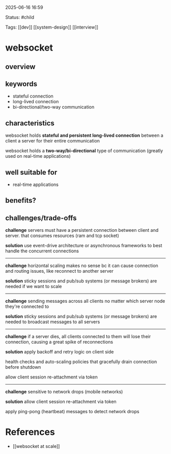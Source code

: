 2025-06-16 16:59

Status: #child 

Tags: [[dev]] [[system-design]] [[interview]]

# websocket

## overview

## keywords
- stateful connection
- long-lived connection
- bi-directional/two-way communication

## characteristics

websocket holds **stateful and persistent long-lived connection** between a client a server for their entire communication

websocket holds a **two-way/bi-directional** type of communication (greatly used on real-time applications)




## well suitable for

- real-time applications

## benefits?

## challenges/trade-offs

**challenge**
servers must have a persistent connection between client and server. that consumes resources (ram and tcp socket)

**solution**
use event-drive architecture or asynchronous frameworks to best handle the concurrent connections

--- 

**challenge**
horizontal scaling makes no sense bc it can cause connection and routing issues, like reconnect to another server

**solution**
sticky sessions and pub/sub systems (or message brokers) are needed if we want to scale

---

**challenge**
sending messages across all clients no matter which server node they're connected to

**solution**
sticky sessions and pub/sub systems (or message brokers) are needed to broadcast messages to all servers

---

**challenge**
if a server dies, all clients connected to them will lose their connection, causing a great spike of reconnections

**solution**
apply backoff and retry logic on client side

health checks and auto-scaling policies that gracefully drain connection before shutdown

allow client session re-attachment via token

--- 

**challenge**
sensitive to network drops (mobile networks)

**solution**
allow client session re-attachment via token

apply ping-pong (heartbeat) messages to detect network drops

# References
- [[websocket at scale]]
